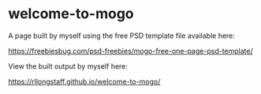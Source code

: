 # welcome-to-mogo

A page built by myself using the free PSD template file available here:

https://freebiesbug.com/psd-freebies/mogo-free-one-page-psd-template/


View the built output by myself here:

https://rllongstaff.github.io/welcome-to-mogo/


